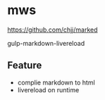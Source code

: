 # mws 

https://github.com/chjj/marked



gulp-markdown-livereload


## Feature

- complie markdown to html
- livereload on runtime